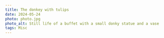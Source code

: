 ```yaml
---
title: The donkey with tulips
date: 2024-05-24
photo: photo.jpg
photo_alt: Still life of a buffet with a small donky statue and a vase full of enlighten tulips on
tags: Misc
---
```

